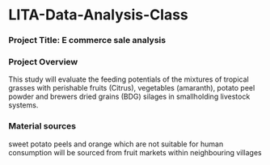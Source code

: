 # LITA-Data-Analysis-Class

### Project Title: E commerce sale analysis

### Project Overview
This study will evaluate the feeding potentials of the mixtures of tropical grasses with perishable fruits (Citrus), vegetables (amaranth), potato peel powder and brewers dried grains (BDG) silages in smallholding livestock systems.

### Material sources
sweet potato peels and orange which are not suitable for human consumption will be sourced from fruit markets within neighbouring villages
